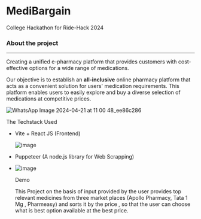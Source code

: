 # MediBargain
College Hackathon for Ride-Hack 2024


### About the project
---
Creating a unified e-pharmacy platform that provides customers with cost-effective options for a wide range of medications. 

Our objective is to establish an **all-inclusive** online pharmacy platform that acts as a convenient solution for users' medication requirements. This platform enables users to easily explore and buy a diverse selection of medications at competitive prices. 

![WhatsApp Image 2024-04-21 at 11 00 48_ee86c286](https://github.com/VeerSingh2104/MediBargain/assets/114865344/6823ae4a-f622-4307-b346-7841652fd773)

The Techstack Used
- Vite + React JS (Frontend)

  ![image](https://github.com/VeerSingh2104/MediBargain/assets/114865344/f4cfc330-1949-4771-9137-4d11793e001d)


- Puppeteer (A node.js library for Web Scrapping)

- ![image](https://github.com/VeerSingh2104/MediBargain/assets/114865344/0f912300-630a-4efb-90db-64c6a4eff0e9)


   Demo

  
  This Project on the basis of input provided by the user provides top relevant medicines from three market places (Apollo Pharmacy, Tata 1 Mg , Pharmeasy) and sorts it by the price , so that the user can choose what is best option available at the best price.
  

